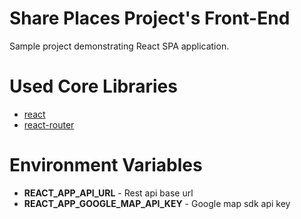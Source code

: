# Share Places Project's Front-End

Sample project demonstrating React SPA application.

# Used Core Libraries
- [react](https://reactjs.org/)
- [react-router](https://reactrouter.com/)

# Environment Variables
- **REACT_APP_API_URL** - Rest api base url
- **REACT_APP_GOOGLE_MAP_API_KEY** - Google map sdk api key
